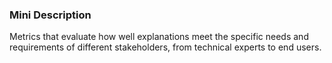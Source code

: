 ### Mini Description

Metrics that evaluate how well explanations meet the specific needs and requirements of different stakeholders, from technical experts to end users.
